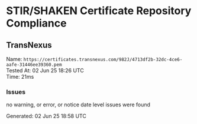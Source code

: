 # STIR/SHAKEN Certificate Repository Compliance

## TransNexus

Name: `https://certificates.transnexus.com/982J/4713df2b-32dc-4ce6-aafe-31446ee39360.pem`\
Tested At: 02 Jun 25 18:26 UTC\
Time: 21ms

### Issues

no warning, or error, or notice date level issues were found

Generated: 02 Jun 25 18:58 UTC